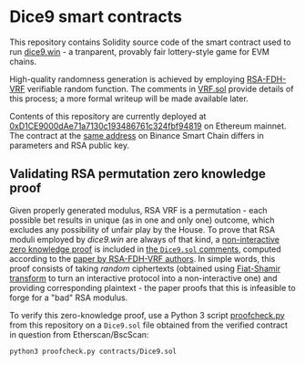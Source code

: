 # Dice9 smart contracts

This repository contains Solidity source code of the smart contract used to run [dice9.win](https://dice9.win) - a tranparent, provably fair lottery-style game for EVM chains.

High-quality randomness generation is achieved by employing [RSA-FDH-VRF](https://datatracker.ietf.org/doc/html/draft-irtf-cfrg-vrf-04#page-7) verifiable random function. The comments in [VRF.sol](https://github.com/dice9/smart-contracts/blob/main/contracts/VRF.sol) provide details of this process; a more formal writeup will be made available later.

 Contents of this repository are currently deployed at [0xD1CE9000dAe71a7130c193486761c324fbf94819](https://etherscan.io/address/0xd1ce9000dae71a7130c193486761c324fbf94819) on Ethereum mainnet. The contract at the [same address](https://bscscan.com/address/0xd1ce9000dae71a7130c193486761c324fbf94819) on Binance Smart Chain differs in parameters and RSA public key.

## Validating RSA permutation zero knowledge proof

Given properly generated modulus, RSA VRF is a permutation - each possible bet results in unique (as in one and only one) outcome, which excludes any possibility of unfair play by the House. To prove that RSA moduli employed by _dice9.win_ are always of that kind, a [non-interactive zero knowledge proof](https://en.wikipedia.org/wiki/Non-interactive_zero-knowledge_proof) is included in [the `Dice9.sol` comments](https://github.com/dice9win/smart-contracts/blob/main/contracts/Dice9.sol#L123-L131), computed according to the [paper by RSA-FDH-VRF authors](https://eprint.iacr.org/2018/057.pdf). In simple words, this proof consists of taking _random_ ciphertexts (obtained using [Fiat-Shamir transform](https://en.wikipedia.org/wiki/Fiat%E2%80%93Shamir_heuristic) to turn an interactive protocol into a non-interactive one) and providing corresponding plaintext - the paper proofs that this is infeasible to forge for a "bad" RSA modulus.

To verify this zero-knowledge proof, use a Python 3 script [proofcheck.py](https://github.com/dice9win/smart-contracts/blob/main/proofcheck.py) from this repository on a `Dice9.sol` file obtained from the verified contract in question from Etherscan/BscScan:
```shell
python3 proofcheck.py contracts/Dice9.sol
```
